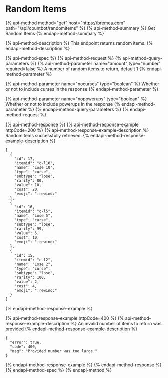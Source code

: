 # Random Items

{% api-method method="get" host="https://bremea.com" path="/api/countbot/randomitems" %}
{% api-method-summary %}
Get Random Items
{% endapi-method-summary %}

{% api-method-description %}
This endpoint returns random items.
{% endapi-method-description %}

{% api-method-spec %}
{% api-method-request %}
{% api-method-query-parameters %}
{% api-method-parameter name="amount" type="number" required=false %}
A number of random items to return, default 1
{% endapi-method-parameter %}

{% api-method-parameter name="nocurses" type="boolean" %}
Whether or not to include curses in the response
{% endapi-method-parameter %}

{% api-method-parameter name="nopowerups" type="boolean" %}
Whether or not to include powerups in the response
{% endapi-method-parameter %}
{% endapi-method-query-parameters %}
{% endapi-method-request %}

{% api-method-response %}
{% api-method-response-example httpCode=200 %}
{% api-method-response-example-description %}
Random tems successfully retrieved.
{% endapi-method-response-example-description %}

```
[
  {
    "id": 17,
    "itemid": "c-l10",
    "name": "Lose 10",
    "type": "curse",
    "subtype": "lose",
    "rarity": 80,
    "value": 10,
    "cost": 20,
    "emoji": ":rewind:"
  },
  {
    "id": 16,
    "itemid": "c-l5",
    "name": "Lose 5",
    "type": "curse",
    "subtype": "lose",
    "rarity": 99,
    "value": 5,
    "cost": 10,
    "emoji": ":rewind:"
  },
  {
    "id": 15,
    "itemid": "c-l2",
    "name": "Lose 2",
    "type": "curse",
    "subtype": "lose",
    "rarity": 100,
    "value": 2,
    "cost": 4,
    "emoji": ":rewind:"
  }
]
```
{% endapi-method-response-example %}

{% api-method-response-example httpCode=400 %}
{% api-method-response-example-description %}
An invalid number of items to return was provided
{% endapi-method-response-example-description %}

```
{
  "error": true,
  "code": 400,
  "msg": "Provided number was too large."
}
```
{% endapi-method-response-example %}
{% endapi-method-response %}
{% endapi-method-spec %}
{% endapi-method %}



